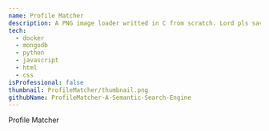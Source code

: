 ```yaml
---
name: Profile Matcher
description: A PNG image loader writted in C from scratch. Lord pls save me 😩
tech: 
  - docker
  - mongodb
  - python
  - javascript
  - html
  - css
isProfessional: false
thumbnail: ProfileMatcher/thumbnail.png
githubName: ProfileMatcher-A-Semantic-Search-Engine
---
```

Profile Matcher